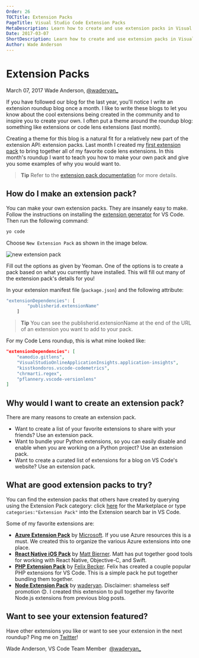 ```yaml
---
Order: 26
TOCTitle: Extension Packs
PageTitle: Visual Studio Code Extension Packs
MetaDescription: Learn how to create and use extension packs in Visual Studio Code. 
Date: 2017-03-07
ShortDescription: Learn how to create and use extension packs in Visual Studio Code. 
Author: Wade Anderson
---
```

# Extension Packs

March 07, 2017 Wade Anderson, [@waderyan_](https://twitter.com/waderyan_)

If you have followed our blog for the last year, you'll notice I write an extension roundup blog once a month. I like to write these blogs to let you know about the cool extensions being created in the community and to inspire you to create your own. I often put a theme around the roundup blog: something like extensions or code lens extensions (last month). 

Creating a theme for this blog is a natural fit for a relatively new part of the extension API: extension packs. Last month I created my [first extension pack](https://marketplace.visualstudio.com/items?itemName=waderyan.code-lens-roundup) to bring together all of my favorite code lens extensions. In this month's roundup I want to teach you how to make your own pack and give you some examples of why you would want to. 

> **Tip** Refer to the [extension pack documentation](https://code.visualstudio.com/docs/extensionAPI/extension-manifest#_extension-packs) for more details. 

## How do I make an extension pack? 

You can make your own extension packs. They are insanely easy to make. Follow the instructions on installing the [extension generator](https://code.visualstudio.com/docs/tools/yocode) for VS Code. Then run the following command:

```zsh
yo code 
```

Choose `New Extension Pack` as shown in the image below. 

![new extension pack](2017_03_07_create_extension_pack.png)

Fill out the options as given by Yeoman. One of the options is to create a pack based on what you currently have installed. This will fill out many of the extension pack's details for you! 

In your extension manifest file (`package.json`) and the following attribute:

```js
"extensionDependencies": [
        "publisherid.extensionName"
    ]
```

> **Tip** You can see the publisherid.extensionName at the end of the URL of an extension you want to add to your pack. 

For my Code Lens roundup, this is what mine looked like:

```json
"extensionDependencies": [
    "eamodio.gitlens",
    "VisualStudioOnlineApplicationInsights.application-insights",
    "kisstkondoros.vscode-codemetrics",
    "chrmarti.regex",
    "pflannery.vscode-versionlens"
]
```

## Why would I want to create an extension pack? 

There are many reasons to create an extension pack. 
- Want to create a list of your favorite extensions to share with your friends? Use an extension pack. 
- Want to bundle your Python extensions, so you can easily disable and enable when you are working on a Python project? Use an extension pack. 
- Want to create a curated list of extensions for a blog on VS Code's website? Use an extension pack. 

## What are good extension packs to try?

You can find the extension packs that others have created by querying using the Extension Pack category: click [here](https://marketplace.visualstudio.com/search?target=vscode&category=Extension%20Packs&sortBy=Downloads) for the Marketplace or type `categories:"Extension Pack"` into the Extension search bar in VS Code. 

Some of my favorite extensions are:

* **[Azure Extension Pack](https://marketplace.visualstudio.com/items?itemName=ms-vscode.vscode-azureextensionpack)** by [Microsoft](https://marketplace.visualstudio.com/search?term=publisher%3A%22Microsoft%22&target=VSCode&sortBy=Relevance). If you use Azure resources this is a must. We created this to organize the various Azure extensions into one place.  
* **[React Native iOS Pack](https://marketplace.visualstudio.com/items?itemName=bierner.react-native-ios-pack)** by [Matt Bierner](https://marketplace.visualstudio.com/search?term=publisher%3A%22Matt%20Bierner%22&target=VSCode). Matt has put together good tools for working with React Native, Objective-C, and Swift.  
* **[PHP Extension Pack](https://marketplace.visualstudio.com/items?itemName=felixfbecker.php-pack)** by [Felix Becker](https://marketplace.visualstudio.com/search?term=publisher%3A%22Felix%20Becker%22&target=VSCode). Felix has created a couple popular PHP extensions for VS Code. This is a simple pack he put together bundling them together. 
* **[Node Extension Pack](https://marketplace.visualstudio.com/items?itemName=waderyan.nodejs-extension-pack)** by [waderyan](https://marketplace.visualstudio.com/search?term=publisher%3A%22Wade%20Anderson%22&target=VSCode). Disclaimer: shameless self promotion 😊. I created this extension to pull together my favorite Node.js extensions from previous blog posts. 

## Want to see your extension featured?

Have other extensions you like or want to see your extension in the next roundup? Ping me on [Twitter](https://twitter.com/waderyan_)!

Wade Anderson, VS Code Team Member 
[@waderyan_](https://twitter.com/waderyan_)
